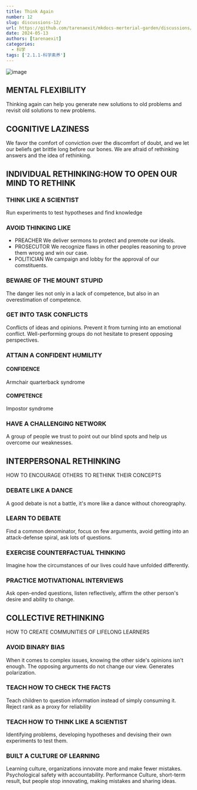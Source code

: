```yaml
---
title: Think Again
number: 12
slug: discussions-12/
url: https://github.com/tarenaexit/mkdocs-merterial-garden/discussions/12
date: 2024-05-13
authors: [tarenaexit]
categories: 
  - 科学
tags: ['2.1.1-科学素养']
---
```


![image](https://cdn.ccsyue.com/picx-images-hosting/master/20240513/image.7awzfnzd1s.webp)
<!-- more -->
## MENTAL FLEXIBILITY
Thinking again can help you generate new solutions to old problems and revisit old solutions to new problems.

## COGNITIVE LAZINESS
We favor the comfort of conviction over the discomfort of doubt, and we let our beliefs get brittle long before our bones. We are afraid of rethinking answers and the idea of rethinking.

## INDIVIDUAL RETHINKING:HOW TO OPEN OUR MIND TO RETHINK

### THINK LIKE A SCIENTIST
Run experiments to test hypotheses and find knowledge

### AVOID THINKING LIKE
- PREACHER We deliver sermons to protect and premote our ideals.
- PROSECUTOR We recognize flaws in other peoples reasoning to prove them wrong and win our case.
- POLITICIAN We campaign and lobby for the approval of our comstituents.

### BEWARE OF THE MOUNT STUPID
The danger lies not only in a lack of competence, but also in an overestimation of competence.

### GET INTO TASK CONFLICTS
Conflicts of ideas and opinions. Prevent it from turning into an emotional conflict. Well-performing groups do not hesitate to present opposing perspectives.


### ATTAIN A CONFIDENT HUMILITY

#### CONFIDENCE
Armchair
quarterback
syndrome

#### COMPETENCE
Impostor
syndrome

### HAVE A CHALLENGING NETWORK
A group of people we trust to point out our blind spots and help us overcome our weaknesses.

## INTERPERSONAL RETHINKING
HOW TO ENCOURAGE OTHERS TO RETHINK THEIR CONCEPTS

### DEBATE LIKE A DANCE
A good debate is not a
battle, it's more like a dance
without choreography.

### LEARN TO DEBATE
Find a common denominator, focus on few arguments, avoid getting into an attack-defense spiral, ask lots of questions.

### EXERCISE COUNTERFACTUAL THINKING
Imagine how the circumstances of our lives could have unfolded differently.

### PRACTICE MOTIVATIONAL INTERVIEWS
Ask open-ended questions, listen reflectively, affirm the other person's desire and ability to change.

## COLLECTIVE RETHINKING
HOW TO CREATE COMMUNITIES OF LIFELONG LEARNERS

### AVOID BINARY BIAS
When it comes to complex issues, knowing the other side's opinions isn't enough. The opposing arguments do not change our view.
Generates polarization.

### TEACH HOW TO CHECK THE FACTS
Teach children to question information instead of simply consuming it. Reject rank as a proxy for reliability

### TEACH HOW TO THINK LIKE A SCIENTIST
Identifying problems, developing hypotheses and devising their own experiments to test them.

### BUILT A CULTURE OF LEARNING
Learning culture, organizations innovate more and make fewer mistakes. Psychological safety with accountability.
Performance Culture, short-term result, but people stop innovating, making mistakes and sharing ideas.

<script src="https://giscus.app/client.js"
	data-repo="tarenaexit/mkdocs-merterial-garden"
	data-repo-id="RR_kgDOL4wNPw"
	data-mapping="number"
	data-term="12"
	data-reactions-enabled="1"
	data-emit-metadata="0"
	data-input-position="bottom"
	data-theme="light"
	data-lang="zh-CN"
	crossorigin="anonymous"
	async>
</script>
